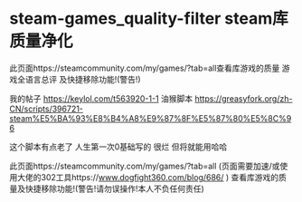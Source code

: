# steam-games_quality-filter  steam库质量净化
此页面https://steamcommunity.com/my/games/?tab=all查看库游戏的质量 游戏全语言总评 及快捷移除功能!(警告!)

我的帖子 https://keylol.com/t563920-1-1
油猴脚本 https://greasyfork.org/zh-CN/scripts/396721-steam%E5%BA%93%E8%B4%A8%E9%87%8F%E5%87%80%E5%8C%96

这个脚本有点老了  人生第一次0基础写的 很烂  但将就能用哈哈

此页面https://steamcommunity.com/my/games/?tab=all
(页面需要加速/或使用大佬的302工具https://www.dogfight360.com/blog/686/ )
查看库游戏的质量及快捷移除功能!(警告!请勿误操作!本人不负任何责任)


